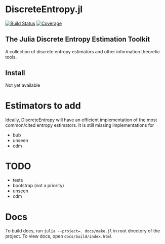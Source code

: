 # DiscreteEntropy.jl

[![Build Status](https://github.com/kellino/DiscreteEntropy.jl/actions/workflows/CI.yml/badge.svg?branch=main)](https://github.com/kellino/DiscreteEntropy.jl/actions/workflows/CI.yml?query=branch%3Amain)
[![Coverage](https://codecov.io/gh/kellino/DiscreteEntropy.jl/branch/main/graph/badge.svg)](https://codecov.io/gh/kellino/DiscreteEntropy.jl)

## The Julia Discrete Entropy Estimation Toolkit

A collection of discrete entropy estimators and other information theoretic tools. 

## Install 

Not yet available

# Estimators to add
Ideally, DiscreteEntropy will have an efficient implementation of the most common/cited entropy estimators. It is
still missing implementations for 

+ bub
+ unseen
+ cdm


# TODO
+ tests
+ bootstrap (not a priority)
+ unseen
+ cdm

# Docs
  To build docs, run ``julia --project=. docs/make.jl`` in root directory of the project.
  To view docs, open ``docs/build/index.html``
